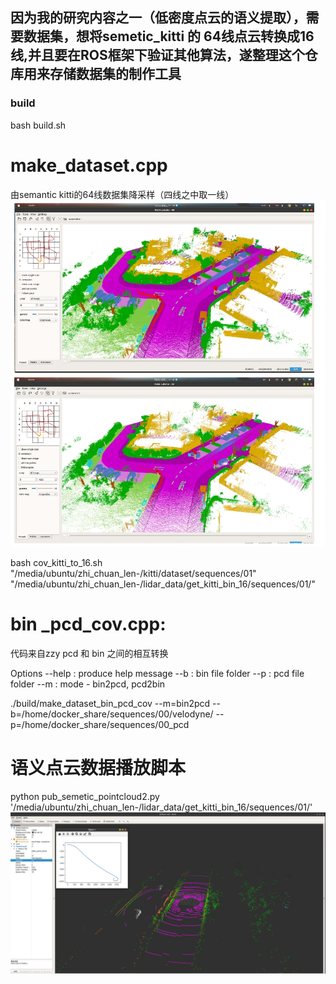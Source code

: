 ## 因为我的研究内容之一（低密度点云的语义提取），需要数据集，想将semetic_kitti 的 64线点云转换成16线,并且要在ROS框架下验证其他算法，遂整理这个仓库用来存储数据集的制作工具

### build
bash build.sh

#                                                                                                                               make_dataset.cpp
由semantic kitti的64线数据集降采样（四线之中取一线）
![Image text]( https://github.com/zhichuanlen/zhichuanlen_rangenet_16/blob/main/make_dataset/images/64_16.jpg)

bash cov_kitti_to_16.sh "/media/ubuntu/zhi_chuan_len-/kitti/dataset/sequences/01" "/media/ubuntu/zhi_chuan_len-/lidar_data/get_kitti_bin_16/sequences/01/"


#                                                                                                                                      bin _pcd_cov.cpp:
代码来自zzy
pcd 和 bin 之间的相互转换

Options
  --help : produce help message
  --b : bin file folder
  --p : pcd file folder
  --m : mode - bin2pcd, pcd2bin
  
./build/make_dataset_bin_pcd_cov --m=bin2pcd --b=/home/docker_share/sequences/00/velodyne/ --p=/home/docker_share/sequences/00_pcd


 # 语义点云数据播放脚本
 python pub_semetic_pointcloud2.py '/media/ubuntu/zhi_chuan_len-/lidar_data/get_kitti_bin_16/sequences/01/'
 ![Image text]( https://github.com/zhichuanlen/zhichuanlen_rangenet_16/blob/main/make_dataset/images/rviz.jpg)

